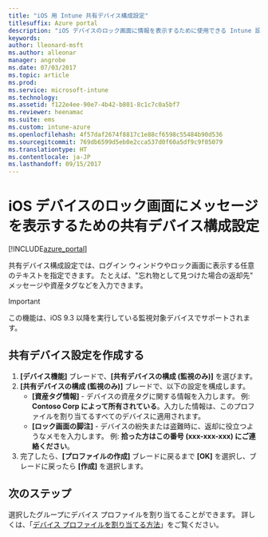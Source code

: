 ```yaml
---
title: "iOS 用 Intune 共有デバイス構成設定"
titlesuffix: Azure portal
description: "iOS デバイスのロック画面に情報を表示するために使用できる Intune 設定について説明します。\""
keywords: 
author: lleonard-msft
ms.author: alleonar
manager: angrobe
ms.date: 07/03/2017
ms.topic: article
ms.prod: 
ms.service: microsoft-intune
ms.technology: 
ms.assetid: f122e4ee-90e7-4b42-b801-8c1c7c0a5bf7
ms.reviewer: heenamac
ms.suite: ems
ms.custom: intune-azure
ms.openlocfilehash: 4f57daf2674f8817c1e88cf6598c55484b90d536
ms.sourcegitcommit: 769db6599d5eb0e2cca537d0f60a5df9c9f05079
ms.translationtype: HT
ms.contentlocale: ja-JP
ms.lasthandoff: 09/15/2017
---
```

# <a name="shared-device-configuration-settings-to-display-messages-on-the-ios-device-lock-screen"></a>iOS デバイスのロック画面にメッセージを表示するための共有デバイス構成設定

[!INCLUDE[azure_portal](./includes/azure_portal.md)]

共有デバイス構成設定では、ログイン ウィンドウやロック画面に表示する任意のテキストを指定できます。 たとえば、"忘れ物として見つけた場合の返却先" メッセージや資産タグなどを入力できます。 

>[!IMPORTANT]
> この機能は、iOS 9.3 以降を実行している監視対象デバイスでサポートされます。

## <a name="create-shared-device-settings"></a>共有デバイス設定を作成する

1. **[デバイス機能]** ブレードで、**[共有デバイスの構成 (監視のみ)]** を選びます。
2. **[共有デバイスの構成 (監視のみ)]** ブレードで、以下の設定を構成します。
    - **[資産タグ情報]** - デバイスの資産タグに関する情報を入力します。 例: **Contoso Corp によって所有されている**。入力した情報は、このプロファイルを割り当てるすべてのデバイスに適用されます。
    - **[ロック画面の脚注]** - デバイスの紛失または盗難時に、返却に役立つようなメモを入力します。 例: **拾った方はこの番号 (xxx-xxx-xxx) にご連絡ください**。
3. 完了したら、**[プロファイルの作成]** ブレードに戻るまで **[OK]** を選択し、ブレードに戻ったら **[作成]** を選択します。 


## <a name="next-steps"></a>次のステップ

選択したグループにデバイス プロファイルを割り当てることができます。 詳しくは、「[デバイス プロファイルを割り当てる方法](device-profile-assign.md)」をご覧ください。
